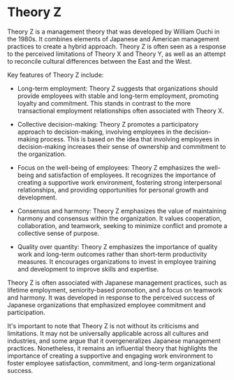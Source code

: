# Theory Z 

Theory Z is a management theory that was developed by William Ouchi in the 1980s. It combines elements of Japanese and American management practices to create a hybrid approach. Theory Z is often seen as a response to the perceived limitations of Theory X and Theory Y, as well as an attempt to reconcile cultural differences between the East and the West.

Key features of Theory Z include:

* Long-term employment: Theory Z suggests that organizations should provide employees with stable and long-term employment, promoting loyalty and commitment. This stands in contrast to the more transactional employment relationships often associated with Theory X.

* Collective decision-making: Theory Z promotes a participatory approach to decision-making, involving employees in the decision-making process. This is based on the idea that involving employees in decision-making increases their sense of ownership and commitment to the organization.

* Focus on the well-being of employees: Theory Z emphasizes the well-being and satisfaction of employees. It recognizes the importance of creating a supportive work environment, fostering strong interpersonal relationships, and providing opportunities for personal growth and development.

* Consensus and harmony: Theory Z emphasizes the value of maintaining harmony and consensus within the organization. It values cooperation, collaboration, and teamwork, seeking to minimize conflict and promote a collective sense of purpose.

* Quality over quantity: Theory Z emphasizes the importance of quality work and long-term outcomes rather than short-term productivity measures. It encourages organizations to invest in employee training and development to improve skills and expertise.

Theory Z is often associated with Japanese management practices, such as lifetime employment, seniority-based promotion, and a focus on teamwork and harmony. It was developed in response to the perceived success of Japanese organizations that emphasized employee commitment and participation.

It's important to note that Theory Z is not without its criticisms and limitations. It may not be universally applicable across all cultures and industries, and some argue that it overgeneralizes Japanese management practices. Nonetheless, it remains an influential theory that highlights the importance of creating a supportive and engaging work environment to foster employee satisfaction, commitment, and long-term organizational success.